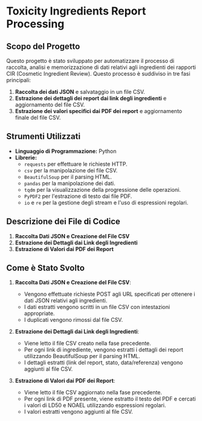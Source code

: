 # Toxicity Ingredients Report Processing

## Scopo del Progetto

Questo progetto è stato sviluppato per automatizzare il processo di raccolta, analisi e memorizzazione di dati relativi agli ingredienti dei rapporti CIR (Cosmetic Ingredient Review). Questo processo è suddiviso in tre fasi principali:
1. **Raccolta dei dati JSON** e salvataggio in un file CSV.
2. **Estrazione dei dettagli dei report dai link degli ingredienti** e aggiornamento del file CSV.
3. **Estrazione dei valori specifici dai PDF dei report** e aggiornamento finale del file CSV.

## Strumenti Utilizzati

- **Linguaggio di Programmazione:** Python
- **Librerie:** 
  - `requests` per effettuare le richieste HTTP.
  - `csv` per la manipolazione dei file CSV.
  - `BeautifulSoup` per il parsing HTML.
  - `pandas` per la manipolazione dei dati.
  - `tqdm` per la visualizzazione della progressione delle operazioni.
  - `PyPDF2` per l'estrazione di testo dai file PDF.
  - `io` e `re` per la gestione degli stream e l'uso di espressioni regolari.

## Descrizione dei File di Codice

1. **Raccolta Dati JSON e Creazione del File CSV**
2. **Estrazione dei Dettagli dai Link degli Ingredienti**
3. **Estrazione di Valori dai PDF dei Report**

## Come è Stato Svolto

1. **Raccolta Dati JSON e Creazione del File CSV**:
   - Vengono effettuate richieste POST agli URL specificati per ottenere i dati JSON relativi agli ingredienti.
   - I dati estratti vengono scritti in un file CSV con intestazioni appropriate.
   - I duplicati vengono rimossi dal file CSV.

2. **Estrazione dei Dettagli dai Link degli Ingredienti**:
   - Viene letto il file CSV creato nella fase precedente.
   - Per ogni link di ingrediente, vengono estratti i dettagli dei report utilizzando BeautifulSoup per il parsing HTML.
   - I dettagli estratti (link del report, stato, data/referenza) vengono aggiunti al file CSV.

3. **Estrazione di Valori dai PDF dei Report**:
   - Viene letto il file CSV aggiornato nella fase precedente.
   - Per ogni link di PDF presente, viene estratto il testo del PDF e cercati i valori di LD50 e NOAEL utilizzando espressioni regolari.
   - I valori estratti vengono aggiunti al file CSV.

